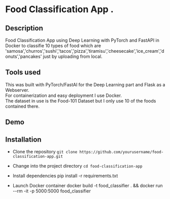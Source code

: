 # Food Classification App .

## Description
Food Classification App using Deep Learning with PyTorch and FastAPI in Docker to classifie 10 types of food which are 'samosa','churros','sushi','tacos','pizza','tiramisu','cheesecake','ice_cream','donuts','pancakes' just by uploading from local.

## Tools used
This was built with PyTorch/FastAI for the Deep Learning part and Flask as a Webserver. <br/>
For containerization and easy deployment I use Docker. <br/>
The dataset in use is the Food-101 Dataset but I only use 10 of the foods contained there.

## Demo

## Installation
- Clone the repository
`git clone https://github.com/yourusername/food-classification-app.git`

- Change into the project directory
`cd food-classification-app`

- Install dependencies
pip install -r requirements.txt

- Launch Docker container
docker build -t food_classifier . && docker run --rm -it -p 5000:5000 food_classifier
